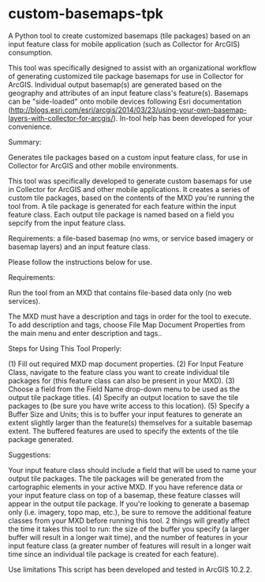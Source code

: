 # custom-basemaps-tpk
A Python tool to create customized basemaps (tile packages) based on an input feature class for mobile application (such as Collector for ArcGIS) consumption.
 
This tool was specifically designed to assist with an organizational workflow of generating customized tile package basemaps for use in Collector for ArcGIS. Individual output basemap(s) are generated based on the geography and attributes of an input feature class's feature(s). Basemaps can be "side-loaded" onto mobile devices following Esri documentation (http://blogs.esri.com/esri/arcgis/2014/03/23/using-your-own-basemap-layers-with-collector-for-arcgis/).
In-tool help has been developed for your convenience.


Summary:

Generates tile packages based on a custom input feature class, for use in Collector for ArcGIS and other mobile environments.

This tool was specifically developed to generate custom basemaps for use in Collector for ArcGIS and other mobile applications. It creates a series of custom tile packages, based on the contents of the MXD you're running the tool from. A tile package is generated for each feature within the input feature class. Each output tile package is named based on a field you sepcify from the input feature class.

Requirements: a file-based basemap (no wms, or service based imagery or basemap layers) and an input feature class. 

Please follow the instructions below for use.




Requirements: 

Run the tool from an MXD that contains file-based data only (no web services).

The MXD must have a description and tags in order for the tool to execute. To add description and tags, choose File Map Document Properties from the main menu and enter description and tags..



Steps for Using This Tool Properly:

(1) Fill out required MXD map document properties. 
(2) For Input Feature Class, navigate to the feature class you want to create individual tile packages for (this feature class can also be present in your MXD). 
(3) Choose a field from the Field Name drop-down menu to be used as the output tile package titles. 
(4) Specify an output location to save the tile packages to (be sure you have write access to this location). 
(5) Specify a Buffer Size and Units; this is to buffer your input features to generate an extent slightly larger than the feature(s) themselves for a suitable basemap extent. The buffered features are used to specify the extents of the tile package generated. 



Suggestions:

Your input feature class should include a field that will be used to name your output tile packages. 
The tile packages will be generated from the cartographic elements in your active MXD. If you have reference data or your input feature class on top of a basemap, these feature classes will appear in the output tile package. If you're looking to generate a basemap only (i.e. imagery, topo map, etc.), be sure to remove the additional feature classes from your MXD before running this tool. 
2 things will greatly affect the time it takes this tool to run: the size of the buffer you specify (a larger buffer will result in a longer wait time), and the number of features in your input feature class (a greater number of features will result in a longer wait time since an individual tile package is created for each feature). 



Use limitations
This script has been developed and tested in ArcGIS 10.2.2.


